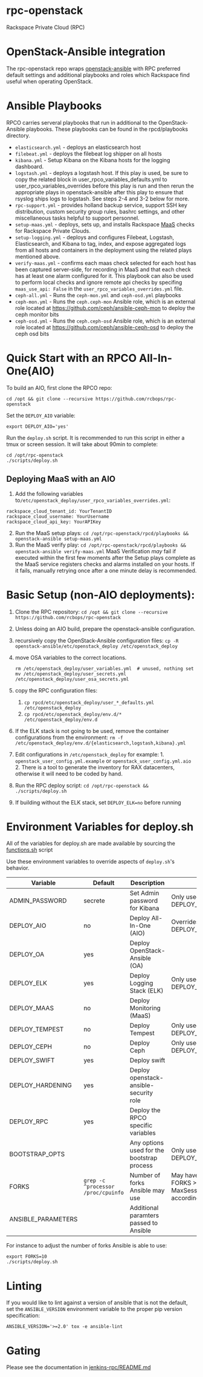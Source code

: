 # rpc-openstack
Rackspace Private Cloud (RPC)

# OpenStack-Ansible integration

The rpc-openstack repo wraps
[openstack-ansible](https://github.com/openstack/openstack-ansible)
with RPC preferred default settings and additional playbooks and roles
which Rackspace find useful when operating OpenStack.

# Ansible Playbooks

RPCO carries serveral playbooks that run in additional to the OpenStack-Ansible
playbooks. These playbooks can be found in the rpcd/playbooks directory.

* `elasticsearch.yml` - deploys an elasticsearch host
* `filebeat.yml` - deploys the filebeat log shipper on all hosts
* `kibana.yml` - Setup Kibana on the Kibana hosts for the logging dashboard.
* `logstash.yml` - deploys a logstash host. If this play is used, be sure to
copy the related block in user_rpco_variables_defaults.yml to
user_rpco_variables_overrides before this play is run and then rerun the
appropriate plays in openstack-ansible after this play to ensure that rsyslog
ships logs to logstash. See steps 2-4 and 3-2 below for more.
* `rpc-support.yml` - provides holland backup service, support SSH key
distribution, custom security group rules, bashrc settings, and other
miscellaneous tasks helpful to support personnel.
* `setup-maas.yml` - deploys, sets up, and installs Rackspace
[MaaS](http://www.rackspace.com/cloud/monitoring) checks
for Rackspace Private Clouds.
* `setup-logging.yml` - deploys and configures Filebeat, Logstash,
Elasticsearch, and Kibana to tag, index, and expose aggregated logs from all
hosts and containers in the deployment using the related plays mentioned
above.
* `verify-maas.yml` - confirms each maas check selected for each host has been
captured server-side, for recording in MaaS and that each check has at least one
alarm configured for it. This playbook can also be used to perform local checks
and ignore remote api checks by specifing ``maas_use_api: False`` in the
``user_rpco_variables_overrides.yml`` file.
* `ceph-all.yml` - Runs the `ceph-mon.yml` and `ceph-osd.yml` playbooks
* `ceph-mon.yml` - Runs the `ceph.ceph-mon` Ansible role, which is an external role
  located at https://github.com/ceph/ansible-ceph-mon to deploy the ceph monitor bits
* `ceph-osd.yml` - Runs the `ceph.ceph-osd` Ansible role, which is an external role
  located at https://github.com/ceph/ansible-ceph-osd to deploy the ceph osd bits


# Quick Start with an RPCO All-In-One(AIO)

To build an AIO, first clone the RPCO repo:
```
cd /opt && git clone --recursive https://github.com/rcbops/rpc-openstack
```

Set the ``DEPLOY_AIO`` variable:
```
export DEPLOY_AIO='yes'
```

Run the ``deploy.sh`` script. It is recommended to run this script in either
a tmux or screen session. It will take about 90min to complete:
```
cd /opt/rpc-openstack
./scripts/deploy.sh
```

## Deploying MaaS with an AIO
1. Add the following variables to`/etc/openstack_deploy/user_rpco_variables_overrides.yml`:
```
rackspace_cloud_tenant_id: YourTenantID
rackspace_cloud_username: YourUsername
rackspace_cloud_api_key: YourAPIKey
```
2. Run the MaaS setup plays:
 `cd /opt/rpc-openstack/rpcd/playbooks && openstack-ansible setup-maas.yml`
3. Run the MaaS verify play:
 `cd /opt/rpc-openstack/rpcd/playbooks && openstack-ansible verify-maas.yml`
     MaaS Verification _may_ fail if executed within the first few moments after
     the Setup plays complete as the MaaS service registers checks and alarms
     installed on your hosts. If it fails, manually retrying once after a
     one minute delay is recommended.

# Basic Setup (non-AIO deployments):

1. Clone the RPC repository:
   `cd /opt && git clone --recursive https://github.com/rcbops/rpc-openstack`
2. Unless doing an AIO build, prepare the openstack-ansible configuration.
  1. recursively copy the OpenStack-Ansible configuration files:
     `cp -R openstack-ansible/etc/openstack_deploy /etc/openstack_deploy`
  2. move OSA variables to the correct locations.

     ```
     rm /etc/openstack_deploy/user_variables.yml  # unused, nothing set
     mv /etc/openstack_deploy/user_secrets.yml /etc/openstack_deploy/user_osa_secrets.yml
     ```
  3. copy the RPC configuration files:
     1. `cp rpcd/etc/openstack_deploy/user_*_defaults.yml /etc/openstack_deploy`
     2. `cp rpcd/etc/openstack_deploy/env.d/* /etc/openstack_deploy/env.d`
  4. If the ELK stack is not going to be used, remove the container
     configurations from the environment:
     `rm -f /etc/openstack_deploy/env.d/{elasticsearch,logstash,kibana}.yml`
  5. Edit configurations in `/etc/openstack_deploy` for example:
    1. `openstack_user_config.yml.example` or
       `openstack_user_config.yml.aio`
    2. There is a tool to generate the inventory for RAX datacenters, otherwise
       it will need to be coded by hand.
3. Run the RPC deploy script: `cd /opt/rpc-openstack && ./scripts/deploy.sh`
  1. If building without the ELK stack, set `DEPLOY_ELK=no` before running

# Environment Variables for deploy.sh

All of the variables for deploy.sh are made available by sourcing the [functions.sh](https://github.com/rcbops/rpc-openstack/blob/master/scripts/functions.sh) script

Use these environment variables to override aspects of `deploy.sh`'s behavior.

Variable           | Default                            | Description                                          | Notes
-------------------|------------------------------------|------------------------------------------------------|------------------------------------------------------------------
ADMIN_PASSWORD     | secrete                            | Set Admin password for Kibana                        | Only used if DEPLOY_AIO=yes
DEPLOY_AIO         | no                                 | Deploy All-In-One (AIO)                              | Overrides DEPLOY_HAPROXY=yes
DEPLOY_OA          | yes                                | Deploy OpenStack-Ansible (OA)                        |
DEPLOY_ELK         | yes                                | Deploy Logging Stack (ELK)                           | Only used if DEPLOY_OA=yes
DEPLOY_MAAS        | no                                 | Deploy Monitoring (MaaS)                             |
DEPLOY_TEMPEST     | no                                 | Deploy Tempest                                       | Only used if DEPLOY_OA=yes
DEPLOY_CEPH        | no                                 | Deploy Ceph                                          | Only used if DEPLOY_OA=yes
DEPLOY_SWIFT       | yes                                | Deploy swift                                         |
DEPLOY_HARDENING   | yes                                | Deploy openstack-ansible-security role               |
DEPLOY_RPC         | yes                                | Deploy the RPCO specific variables                   |
BOOTSTRAP_OPTS     |                                    | Any options used for the bootstrap process           | Only used if DEPLOY_AIO=yes
FORKS              | `grep -c ^processor /proc/cpuinfo` | Number of forks Ansible may use                      | May have issues if FORKS > SSHD's MaxSessions. Adjust accordingly
ANSIBLE_PARAMETERS |                                    | Additional paramters passed to Ansible               |

For instance to adjust the number of forks Ansible is able to use:

```
export FORKS=10
./scripts/deploy.sh
```
# Linting

If you would like to lint against a version of ansible that is not the
default, set the `ANSIBLE_VERSION` environment variable to the proper pip
version specification:

```
ANSIBLE_VERSION='>=2.0' tox -e ansible-lint
```

# Gating
Please see the documentation in [jenkins-rpc/README.md](https://github.com/rcbops/jenkins-rpc/blob/master/README.md)
